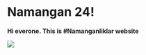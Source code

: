 # Namangan 24!

<strong>Hi everone. This is #Namanganliklar website</strong>

<a href="https://namangan24m.netlify.app/">
<img src="https://user-images.githubusercontent.com/95953373/179933245-ab6bf076-ac23-4faf-9c03-71684c9ae93b.png">
</a>

